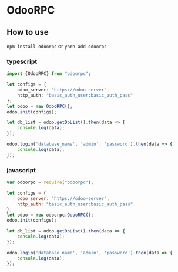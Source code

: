 # OdooRPC

## How to use

`npm install odoorpc` or `yarn add odoorpc`


### typescript

```typescript
import {OdooRPC} from "odoorpc";

let configs = {
    odoo_server: "https://odoo-server",
    http_auth: "basic_auth_user:basic_auth_pass"
};
let odoo = new OdooRPC();
odoo.init(configs);

let db_list = odoo.getDbList().then(data => {
    console.log(data);
});

odoo.login('database_name', 'admin', 'password').then(data => {
    console.log(data);
});
```

### javascript

```javascript
var odoorpc = require("odoorpc");

let configs = {
    odoo_server: "https://odoo-server",
    http_auth: "basic_auth_user:basic_auth_pass"
};
let odoo = new odoorpc.OdooRPC();
odoo.init(configs);

let db_list = odoo.getDbList().then(data => {
    console.log(data);
});

odoo.login('database_name', 'admin', 'password').then(data => {
    console.log(data);
});

```